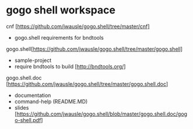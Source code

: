 # gogo shell workspace

cnf [https://github.com/jwausle/gogo.shell/tree/master/cnf]

- gogo.shell requirements for bndtools

gogo.shell[https://github.com/jwausle/gogo.shell/tree/master/gogo.shell]

- sample-project 
- require bndtools to build [http://bndtools.org/]

gogo.shell.doc [https://github.com/jwausle/gogo.shell/tree/master/gogo.shell.doc]

- documentation 
- command-help (README.MD)
- slides [https://github.com/jwausle/gogo.shell/blob/master/gogo.shell.doc/gogo-shell.pdf]

